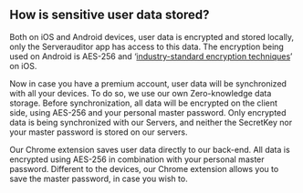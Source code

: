 ## How is sensitive user data stored? 
Both on iOS and Android devices, user data is encrypted and stored locally, only the Serverauditor app has access to this data. The encryption being used on Android is AES-256 and ‘[industry-standard encryption techniques](https://support.apple.com/en-us/HT202303)’ on iOS.

Now in case you have a premium account, user data will be synchronized with all your devices. To do so, we use our own Zero-knowledge data storage. Before synchronization, all data will be encrypted on the client side, using AES-256 and your personal master password. Only encrypted data is being synchronized with our Servers, and neither the SecretKey nor your master password is stored on our servers.

Our Chrome extension saves user data directly to our back-end. All data is encrypted using AES-256 in combination with your personal master password. Different to the devices, our Chrome extension allows you to save the master password, in case you wish to.